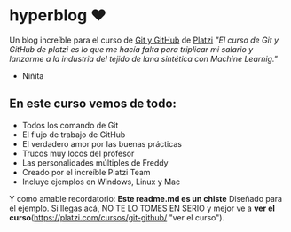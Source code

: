 # hyperblog ❤️
Un blog increíble para el curso de [Git y GitHub](https://platzi.com/cursos/git-github/ "Git y GitHub") de [Platzi](https://platzi.com "Platzi")
*"El curso de Git y GitHub de platzi es lo que me hacía falta para triplicar mi salario y lanzarme a la industria del tejido de lana sintética con Machine Learnig."*
- Niñita

## En este curso vemos de todo:
- Todos los comando de Git
- El flujo de trabajo de GitHub
- El verdadero amor por las buenas prácticas
- Trucos muy locos del profesor
- Las personalidades múltiples de Freddy
- Creado por el increíble Platzi Team
- Incluye ejemplos en Windows, Linux y Mac

Y como amable recordatorio: **Este readme.md es un chiste** Diseñado para el ejemplo. Si llegas acá, NO TE LO TOMES EN SERIO y mejor ve a **ver el curso**(https://platzi.com/cursos/git-github/ "ver el curso").

